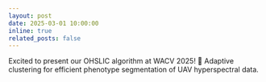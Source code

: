 ```yaml
---
layout: post
date: 2025-03-01 10:00:00
inline: true
related_posts: false
---
```


Excited to present our OHSLIC algorithm at WACV 2025! :rocket: Adaptive clustering for efficient phenotype segmentation of UAV hyperspectral data.
